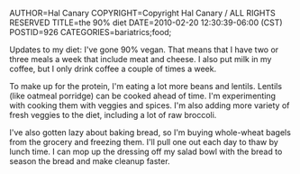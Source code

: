 AUTHOR=Hal Canary
COPYRIGHT=Copyright Hal Canary / ALL RIGHTS RESERVED
TITLE=the 90% diet
DATE=2010-02-20 12:30:39-06:00 (CST)
POSTID=926
CATEGORIES=bariatrics;food;

Updates to my diet: I've gone 90% vegan. That means that I have two or three meals a week that include meat and cheese. I also put milk in my coffee, but I only drink coffee a couple of times a week.

To make up for the protein, I'm eating a lot more beans and lentils. Lentils (like oatmeal porridge) can be cooked ahead of time. I'm experimenting with cooking them with veggies and spices. I'm also adding more variety of fresh veggies to the diet, including a lot of raw broccoli.

I've also gotten lazy about baking bread, so I'm buying whole-wheat bagels from the grocery and freezing them. I'll pull one out each day to thaw by lunch time. I can mop up the dressing off my salad bowl with the bread to season the bread and make cleanup faster.
